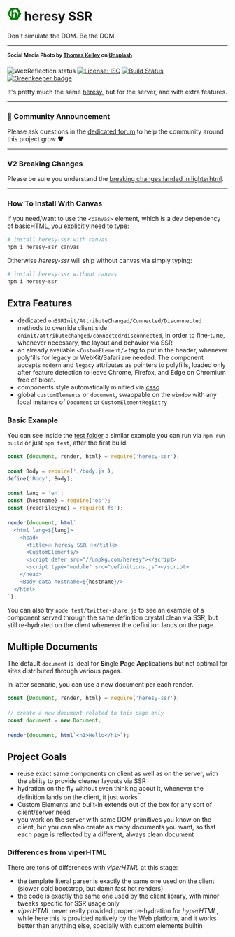 # ![heresy logo](heresy.png) heresy SSR
Don't simulate the DOM. Be the DOM.
- - -
<sup>**Social Media Photo by [Thomas Kelley](https://unsplash.com/@thkelley) on [Unsplash](https://unsplash.com/)**</sup>

![WebReflection status](https://offline.report/status/webreflection.svg) [![License: ISC](https://img.shields.io/badge/License-ISC-yellow.svg)](https://opensource.org/licenses/ISC) [![Build Status](https://travis-ci.com/WebReflection/heresy-ssr.svg?branch=master)](https://travis-ci.com/WebReflection/heresy-ssr) [![Greenkeeper badge](https://badges.greenkeeper.io/WebReflection/heresy-ssr.svg)](https://greenkeeper.io/)

It's pretty much the same [heresy](https://github.com/WebReflection/heresy#readme), but for the server, and with extra features.

- - -

### 📣 Community Announcement

Please ask questions in the [dedicated forum](https://webreflection.boards.net/) to help the community around this project grow ♥

---

### V2 Breaking Changes

Please be sure you understand the [breaking changes landed in lighterhtml](https://github.com/WebReflection/lighterhtml#v4-breaking-changes).

- - -


### How To Install With Canvas

If you need/want to use the `<canvas>` element, which is a dev dependency of [basicHTML](https://github.com/WebReflection/basicHTML#readme), you explicitly need to type:

```sh
# install heresy-ssr with canvas
npm i heresy-ssr canvas
```

Otherwise _heresy-ssr_ will ship without canvas via simply typing:

```sh
# install heresy-ssr without canvas
npm i heresy-ssr
```

## Extra Features

  * dedicated `onSSRInit/AttributeChanged/Connected/Disconnected` methods to override client side `oninit/attributechanged/connected/disconnected`, in order to fine-tune, whenever necessary, the layout and behavior via SSR
  * an already available `<CustomELement/>` tag to put in the header, whenever polyfills for legacy or WebKit/Safari are needed. The component accepts `modern` and `legacy` attributes as pointers to polyfills, loaded only after feature detection to leave Chrome, Firefox, and Edge on Chromium free of bloat.
  * components style automatically minified via [csso](https://www.npmjs.com/package/csso)
  * global `customElements` or `document`, swappable on the `window` with any local instance of `Document` or `CustomElementRegistry`


### Basic Example

You can see inside the [test folder](./test) a similar example you can run via `npm run build` or just `npm test`, after the first build.

```js
const {document, render, html} = require('heresy-ssr');

const Body = require('./body.js');
define('Body', Body);

const lang = 'en';
const {hostname} = require('os');
const {readFileSync} = require('fs');

render(document, html`
  <html lang=${lang}>
    <head>
      <title>🔥 heresy SSR 🔥</title>
      <CustomElements/>
      <script defer src="//unpkg.com/heresy"></script>
      <script type="module" src="definitions.js"></script>
    </head>
    <Body data-hostname=${hostname}/>
  </html>
`);
```

You can also try `node test/twitter-share.js` to see an example of a component served through the same definition crystal clean via SSR, but still re-hydrated on the client whenever the definition lands on the page.


## Multiple Documents

The default `document` is ideal for **S**ingle **P**age **A**pplications but not optimal for sites distributed through various pages.

In latter scenario, you can use a new document per each render.

```js
const {Document, render, html} = require('heresy-ssr');

// create a new document related to this page only
const document = new Document;

render(document, html`<h1>Hello</h1>`);
```


## Project Goals

  * reuse exact same components on client as well as on the server, with the ability to provide cleaner layouts via SSR
  * hydration on the fly without even thinking about it, whenever the definition lands on the client, it just works<sup>™️</sup>
  * Custom Elements and built-in extends out of the box for any sort of client/server need
  * you work on the server with same DOM primitives you know on the client, but you can also create as many documents you want, so that each page is reflected by a different, always clean document


### Differences from viperHTML

There are tons of differences with _viperHTML_ at this stage:

  * the template literal parser is exactly the same one used on the client (slower cold bootstrap, but damn fast hot renders)
  * the code is exactly the same one used by the client library, with minor tweaks specific for SSR usage only
  * _viperHTML_ never really provided proper re-hydration for _hyperHTML_, while here this is provided natively by the Web platform, and it works better than anything else, specially with custom elements builtin

